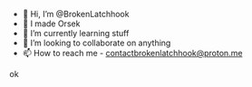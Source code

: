 - 👋 Hi, I’m @BrokenLatchhook
- 👀 I made Orsek
- 🌱 I’m currently learning stuff
- 💞️ I’m looking to collaborate on anything
- 📫 How to reach me - contactbrokenlatchhook@proton.me

<!---
BrokenLatchhook/BrokenLatchhook is a ✨ special ✨ repository because its `README.md` (this file) appears on your GitHub profile.
You can click the Preview link to take a look at your changes.
--->
ok
